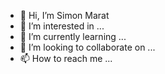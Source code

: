 - 👋 Hi, I’m Simon Marat
- 👀 I’m interested in ...
- 🌱 I’m currently learning ...
- 💞️ I’m looking to collaborate on ...
- 📫 How to reach me ...

<!---
SimonMarat/SimonMarat is a ✨ special ✨ repository because its `README.md` (this file) appears on your GitHub profile.
You can click the Preview link to take a look at your changes.
--->
